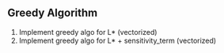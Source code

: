 ## Greedy Algorithm

1. Implement greedy algo for L* (vectorized)
2. Implement greedy algo for L* + sensitivity_term (vectorized)

